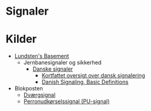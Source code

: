 # Signaler

# Kilder

* [Lundsten's Basement](https://www.lundsten.dk/)
  * Jernbanesignaler og sikkerhed
    * [Danske signaler](https://www.lundsten.dk/dk_signaling/dksignal_dk.html)
      * [Kortfattet oversigt over dansk signalering](https://www.lundsten.dk/dk_signaling/sr-oversigt/sr-oversigt.html)
      * [Danish Signaling, Basic Definitions](https://www.lundsten.dk/dk_signaling/grundl/grundl.html)
* Blokposten
  * [Dværgsignal](https://www.blokposten.dk/sikr/sign/dag/sign-dv.htm)
  * [Perronudkørselssignal (PU-signal)](https://www.blokposten.dk/sikr/sign/dag/sign-pu.htm)

